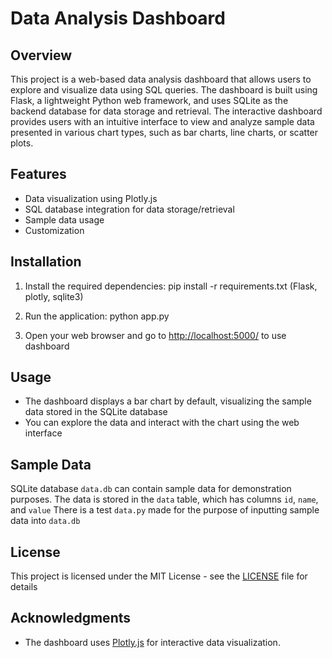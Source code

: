 # Data Analysis Dashboard

## Overview

This project is a web-based data analysis dashboard that allows users to explore and visualize data using SQL queries. The dashboard is built using Flask, a lightweight Python web framework, and uses SQLite as the backend database for data storage and retrieval. The interactive dashboard provides users with an intuitive interface to view and analyze sample data presented in various chart types, such as bar charts, line charts, or scatter plots.

## Features

- Data visualization using Plotly.js
- SQL database integration for data storage/retrieval
- Sample data usage
- Customization

## Installation

1. Install the required dependencies:
pip install -r requirements.txt (Flask, plotly, sqlite3)

2. Run the application:
python app.py

3. Open your web browser and go to [http://localhost:5000/](http://localhost:5000/) to use dashboard

## Usage

- The dashboard displays a bar chart by default, visualizing the sample data stored in the SQLite database
- You can explore the data and interact with the chart using the web interface


## Sample Data

SQLite database `data.db` can contain sample data for demonstration purposes. The data is stored in the `data` table, which has columns `id`, `name`, and `value` There is a test `data.py` made for the purpose of inputting sample data into `data.db`

## License

This project is licensed under the MIT License - see the [LICENSE](LICENSE) file for details

## Acknowledgments

- The dashboard uses [Plotly.js](https://plotly.com/javascript/) for interactive data visualization.


